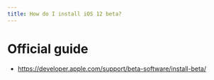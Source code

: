 ```yaml
---
title: How do I install iOS 12 beta?
---
```


# Official guide
- <https://developer.apple.com/support/beta-software/install-beta/>
